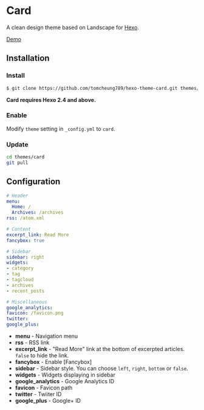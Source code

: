 # Card

A clean design theme based on Landscape for [Hexo]. 

[Demo]

## Installation

### Install

``` bash
$ git clone https://github.com/tomcheung789/hexo-theme-card.git themes/card
```

**Card requires Hexo 2.4 and above.**

### Enable

Modify `theme` setting in `_config.yml` to `card`.

### Update

``` bash
cd themes/card
git pull
```

## Configuration

``` yml
# Header
menu:
  Home: /
  Archives: /archives
rss: /atom.xml

# Content
excerpt_link: Read More
fancybox: true

# Sidebar
sidebar: right
widgets:
- category
- tag
- tagcloud
- archives
- recent_posts

# Miscellaneous
google_analytics:
favicon: /favicon.png
twitter:
google_plus:
```

- **menu** - Navigation menu
- **rss** - RSS link
- **excerpt_link** - "Read More" link at the bottom of excerpted articles. `false` to hide the link.
- **fancybox** - Enable [Fancybox]
- **sidebar** - Sidebar style. You can choose `left`, `right`, `bottom` or `false`.
- **widgets** - Widgets displaying in sidebar
- **google_analytics** - Google Analytics ID
- **favicon** - Favicon path
- **twitter** - Twiiter ID
- **google_plus** - Google+ ID

[Hexo]: http://zespia.tw/hexo/
[Demo]: https://www.chongcheung.com
